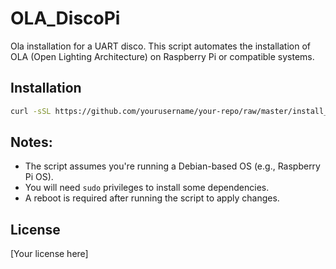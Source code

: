 



# OLA_DiscoPi
Ola installation for a UART disco.
This script automates the installation of OLA (Open Lighting Architecture) on Raspberry Pi or compatible systems.

## Installation
```bash
curl -sSL https://github.com/yourusername/your-repo/raw/master/install_ola.sh | bas
```

## Notes:
- The script assumes you're running a Debian-based OS (e.g., Raspberry Pi OS).
- You will need `sudo` privileges to install some dependencies.
- A reboot is required after running the script to apply changes.

## License
[Your license here]
